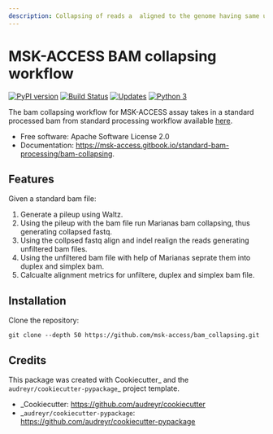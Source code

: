 ```yaml
---
description: Collapsing of reads a  aligned to the genome having same unique molecular identifier.
---
```


# MSK-ACCESS BAM collapsing workflow

[![PyPI version](https://badge.fury.io/py/bam-collapsing.svg)](https://badge.fury.io/py/process-fastq)
[![Build Status](https://travis-ci.org/msk-access/bam_collapsing.svg?branch=master)](https://travis-ci.org/msk-access/bam_collapsing)
[![Updates](https://pyup.io/repos/github/msk-access/bam_collapsing/shield.svg)](https://pyup.io/repos/github/msk-access/bam_collapsing/)
[![Python 3](https://pyup.io/repos/github/msk-access/bam_collapsing/python-3-shield.svg)](https://pyup.io/repos/github/msk-access/bam_collapsing/)

The bam collapsing workflow for MSK-ACCESS assay takes in a standard processed bam from standard processing workflow available [here](https://github.com/msk-access/standard_bam_processing). 

- Free software: Apache Software License 2.0
- Documentation: https://msk-access.gitbook.io/standard-bam-processing/bam-collapsing.

## Features

Given a standard bam file: 

1. Generate a pileup using Waltz.
2. Using the pileup with the bam file run Marianas bam collapsing, thus generating collapsed fastq.
3. Using the collpsed fastq align and indel realign the reads generating unfiltered bam files.
4. Using the unfiltered bam file with help of Marianas seprate them into duplex and simplex bam.
5. Calcualte alignment metrics for unfiltere, duplex and simplex bam file.

## Installation

Clone the repository:

```
git clone --depth 50 https://github.com/msk-access/bam_collapsing.git
```

## Credits

This package was created with Cookiecutter_ and the `audreyr/cookiecutter-pypackage`_ project template.

- _Cookiecutter: https://github.com/audreyr/cookiecutter
- _`audreyr/cookiecutter-pypackage`: https://github.com/audreyr/cookiecutter-pypackage
